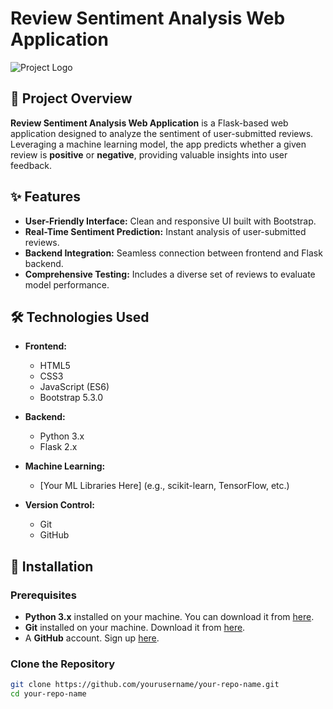 # Review Sentiment Analysis Web Application

![Project Logo](https://via.placeholder.com/150)

## 📖 Project Overview

**Review Sentiment Analysis Web Application** is a Flask-based web application designed to analyze the sentiment of user-submitted reviews. Leveraging a machine learning model, the app predicts whether a given review is **positive** or **negative**, providing valuable insights into user feedback.

## ✨ Features

- **User-Friendly Interface:** Clean and responsive UI built with Bootstrap.
- **Real-Time Sentiment Prediction:** Instant analysis of user-submitted reviews.
- **Backend Integration:** Seamless connection between frontend and Flask backend.
- **Comprehensive Testing:** Includes a diverse set of reviews to evaluate model performance.

## 🛠 Technologies Used

- **Frontend:**
  - HTML5
  - CSS3
  - JavaScript (ES6)
  - Bootstrap 5.3.0

- **Backend:**
  - Python 3.x
  - Flask 2.x

- **Machine Learning:**
  - [Your ML Libraries Here] (e.g., scikit-learn, TensorFlow, etc.)

- **Version Control:**
  - Git
  - GitHub

## 🏁 Installation

### Prerequisites

- **Python 3.x** installed on your machine. You can download it from [here](https://www.python.org/downloads/).
- **Git** installed on your machine. Download it from [here](https://git-scm.com/downloads).
- A **GitHub** account. Sign up [here](https://github.com/).

### Clone the Repository

```bash
git clone https://github.com/yourusername/your-repo-name.git
cd your-repo-name
